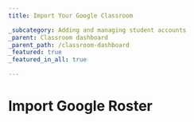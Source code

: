 ```yaml
---
title: Import Your Google Classroom

_subcategory: Adding and managing student accounts
_parent: Classroom dashboard
_parent_path: /classroom-dashboard
_featured: true
_featured_in_all: true

---
```

# Import Google Roster